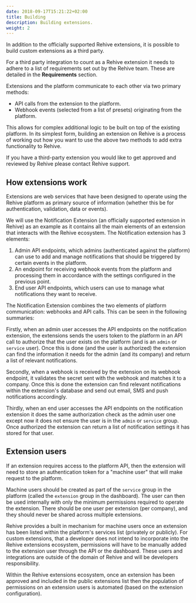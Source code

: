 ```yaml
---
date: 2018-09-17T15:21:22+02:00
title: Building
description: Building extensions.
weight: 2
---
```


In addition to the officially supported Rehive extensions, it is possible to build custom extensions as a third party.

For a third party integration to count as a Rehive extension it needs to adhere to a list of requirements set out by the Rehive team. These are detailed in the **Requirements** section.

Extensions and the platform communicate to each other via two primary methods:

- API calls from the extension to the platform.
- Webhook events (selected from a list of presets) originating from the platform.

This allows for complex additional logic to be built on top of the existing platform. In its simplest form, building an extension on Rehive is a process of working out how you want to use the above two methods to add extra functionality to Rehive.

<aside class="notice">
	If you have a third-party extension you would like to get approved and reviewed by Rehive please contact Rehive support.
</aside>

## How extensions work

Extensions are web services that have been designed to operate using the Rehive platform as primary source of information (whether this be for authentication, validation, data or events).

We will use the Notification Extension (an officially supported extension in Rehive) as an example as it contains all the main elements of an extension that interacts with the Rehive ecosystem. The Notification extension has 3 elements:

1. Admin API endpoints, which admins (authenticated against the platform) can use to add and manage notifications that should be triggered by certain events in the platform.
2. An endpoint for receiving webhook events from the platform and processing them in accordance with the settings configured in the previous point.
3. End user API endpoints, which users can use to manage what notifications they want to receive.

The Notification Extension combines the two elements of platform communication: webhooks and API calls. This can be seen in the following summaries:

Firstly, when an admin user accesses the API endpoints on the notification extension, the extensions sends the users token to the platform in an API call to authorize that the user exists on the platform (and is an `admin` or `service` user). Once this is done (and the user is authorized) the extension can find the information it needs for the admin (and its company) and return a list of relevant notifications.

Secondly, when a webhook is received by the extension on its webhook endpoint, it validates the secret sent with the webhook and matches it to a company. Once this is done the extension can find relevant notifications within the extension's database and send out email, SMS and push notifications accordingly.

Thirdly, when an end user accesses the API endpoints on the notification extension
it does the same authorization check as the admin user one except now it does not ensure the user is in the `admin` or `service` group. Once authorized the extension can return a list of notification settings it has stored for that user.

## Extension users

If an extension requires access to the platform API, then the extension will need to store an authentication token for a "machine user" that will make request to the platform.

Machine users should be created as part of the `service` group in the platform (called the `extension` group in the dashboard). The user can then be used internally with only the minimum permissions required to operate the extension. There should be one user per extension (per company), and they should never be shared across multiple extensions.

Rehive provides a built in mechanism for machine users once an extension has been
listed within the platform's services list (privately or publicly). For custom extensions, that a developer does not intend to incorporate into the Rehive extensions ecosystem, permissions will have to be manually added to the extension user through the API or the dashboard. These users and integrations are outside of the domain of Rehive and will be developers responsibility.

Within the Rehive extensions ecosystem, once an extension has been approved and included in the public extensions list then the population of permissions on an extension users is automated (based on the extension configuration).
